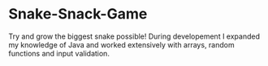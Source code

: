 # Snake-Snack-Game
Try and grow the biggest snake possible! During developement I expanded my knowledge of Java and worked extensively with arrays, random functions and input validation.
